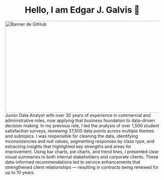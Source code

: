 ## <h1 align="center">Hello, I am Edgar J. Galvis 👋</h1>

<img src=https://github.com/user-attachments/assets/112b77fc-960e-4a62-8b4d-08e8ec6847fc alt="Banner de GitHub" width="1000" height="300"> Junior Data Analyst with over 30 years of experience in commercial and administrative roles, now applying that business foundation to data-driven decision making.
In my previous role, I led the analysis of over 1,500 student satisfaction surveys, reviewing 37,500 data points across multiple themes and subtopics. I was responsible for cleaning the data, identifying inconsistencies and null values, segmenting responses by class type, and extracting insights that highlighted key strengths and areas for improvement. 
Using bar charts, pie charts, and trend lines, I presented clear visual summaries to both internal stakeholders and corporate clients. These data-informed recommendations led to service enhancements that strengthened client relationships — resulting in contracts being renewed for up to 10 years.




<!--
**edgarjgalvis/edgarjgalvis** is a ✨ _special_ ✨ repository because its `README.md` (this file) appears on your GitHub profile.

Here are some ideas to get you started:

- 🔭 I’m currently working on ...
- 🌱 I’m currently learning ...
- 👯 I’m looking to collaborate on ...
- 🤔 I’m looking for help with ...
- 💬 Ask me about ...
- 📫 How to reach me: ...
- 😄 Pronouns: ...
- ⚡ Fun fact: ...
-->
